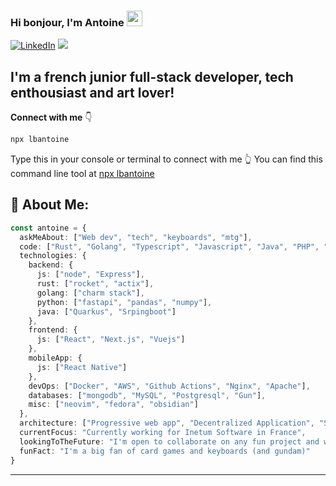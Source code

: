 ### Hi bonjour, I'm Antoine <img src="https://media.giphy.com/media/hvRJCLFzcasrR4ia7z/giphy.gif" style="width: 25px;">

[![LinkedIn](https://img.shields.io/badge/LinkedIn-%230077B5.svg?logo=linkedin&logoColor=white)](https://linkedin.com/in/antoine-le-bras) [![](https://visitcount.itsvg.in/api?id=lbAntoine&icon=0&color=0)](https://visitcount.itsvg.in)

## **I'm a french junior full-stack developer, tech enthousiast and art lover!**

**Connect with me** 👇

```bash
npx lbantoine
```

Type this in your console or terminal to connect with me 👆 You can find this command line tool at [npx lbantoine](https://github.com/lbAntoine/npx_card)

## 💫 About Me:

```typescript
const antoine = {
  askMeAbout: ["Web dev", "tech", "keyboards", "mtg"],
  code: ["Rust", "Golang", "Typescript", "Javascript", "Java", "PHP", "Python"],
  technologies: {
    backend: {
      js: ["node", "Express"],
      rust: ["rocket", "actix"],
      golang: ["charm stack"],
      python: ["fastapi", "pandas", "numpy"],
      java: ["Quarkus", "Srpingboot"]
    },
    frontend: {
      js: ["React", "Next.js", "Vuejs"]
    },
    mobileApp: {
      js: ["React Native"]
    },
    devOps: ["Docker", "AWS", "Github Actions", "Nginx", "Apache"],
    databases: ["mongodb", "MySQL", "Postgresql", "Gun"],
    misc: ["neovim", "fedora", "obsidian"]
  },
  architecture: ["Progressive web app", "Decentralized Application", "SSH app"],
  currentFocus: "Currently working for Inetum Software in France",
  lookingToTheFuture: "I'm open to collaborate on any fun project and wish to contribute more to open source projects",
  funFact: "I'm a big fan of card games and keyboards (and gundam)"
}
```

---

<!--- ## 💰 You can support me by Donating [![BuyMeACoffee](https://img.shields.io/badge/Buy%20Me%20a%20Coffee-ffdd00?style=for-the-badge&logo=buy-me-a-coffee&logoColor=black)](https://buymeacoffee.com/lbAntoine) [![PayPal](https://img.shields.io/badge/PayPal-00457C?style=for-the-badge&logo=paypal&logoColor=white)](https://paypal.me/lbAntoine)
--->
  
